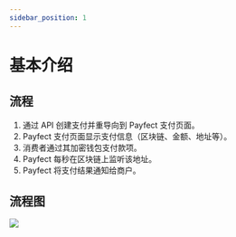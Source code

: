 ```yaml
---
sidebar_position: 1
---
```


# 基本介绍

## 流程

1. 通过 API 创建支付并重导向到 Payfect 支付页面。
2. Payfect 支付页面显示支付信息（区块链、金额、地址等）。
3. 消费者通过其加密钱包支付款项。
4. Payfect 每秒在区块链上监听该地址。
5. Payfect 将支付结果通知给商户。

## 流程图

![](/img/flow.svg)
